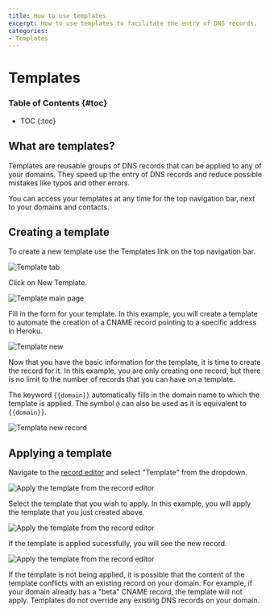 ```yaml
---
title: How to use templates
excerpt: How to use templates to facilitate the entry of DNS records.
categories:
- Templates
---
```


# Templates

### Table of Contents {#toc}

* TOC
{:toc}

## What are templates?

Templates are reusable groups of DNS records that can be applied to any of your domains. They speed up the entry of DNS records and reduce possible mistakes like typos and other errors.

You can access your templates at any time for the top navigation bar, next to your domains and contacts.

## Creating a template

To create a new template use the <label>Templates</label> link on the top navigation bar.

![Template tab](/files/templates-tab.png)

Click on <label>New Template</label>.

![Template main page](/files/template-main-page.png)

Fill in the form for your template. In this example,  you will create a template to automate the creation of a CNAME record pointing to a specific address in Heroku.

![Template new](/files/template-new.png)

Now that you have the basic information for the template, it is time to create the record for it. In this example, you are only creating one record, but there is no limit to the number of records that you can have on a template.

The keyword `{{domain}}` automatically fills in the domain name to which the template is applied. The symbol `@` can also be used as it is equivalent to `{{domain}}`.

![Template new record](/files/template-new-record.png)

## Applying a template

Navigate to the [record editor](/articles/record-editor) and select "Template" from the dropdown.

![Apply the template from the record editor](/files/template-apply-template.png)

Select the template that you wish to apply. In this example, you will apply the template that you just created above.

![Apply the template from the record editor](/files/template-select-template.png)

If the template is applied sucessfully, you will see the new record.

![Apply the template from the record editor](/files/template-record-created.png)

If the template is not being applied, it is possible that the content of the template conflicts with an existing record on your domain. For example, if your domain already has a "beta" CNAME record, the template will not apply. Templates do not override any existing DNS records on your domain.
